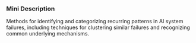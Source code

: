 ### Mini Description

Methods for identifying and categorizing recurring patterns in AI system failures, including techniques for clustering similar failures and recognizing common underlying mechanisms.
